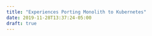 ```yaml
---
title: "Experiences Porting Monolith to Kubernetes"
date: 2019-11-28T13:37:24-05:00
draft: true
---
```


